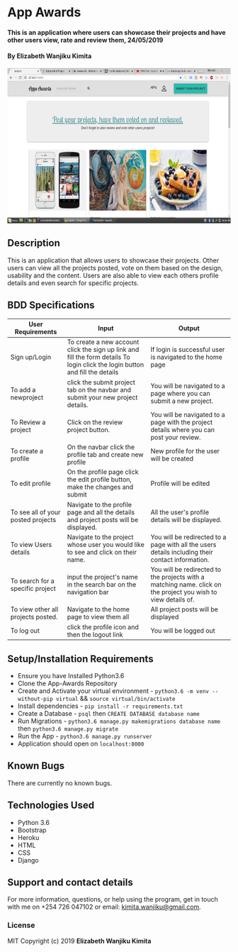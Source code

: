 # App Awards

#### This is an application where users can showcase their projects and have other users view, rate and review them, 24/05/2019

#### By **Elizabeth Wanjiku Kimita**

<img src="static/images/appawards.png" height=350>

## Description
This is an application that allows users to showcase their projects. Other users can view all the projects posted, vote on them based on the design, usability and the content. Users are also able to view each others profile details and even search for specific projects.

## BDD Specifications
| User Requirements                  | Input                                                                                                                         | Output                                                                                                         |
|------------------------------------|-------------------------------------------------------------------------------------------------------------------------------|----------------------------------------------------------------------------------------------------------------|
| Sign up/Login                      | To create a new account click the sign up link and fill the form details To login click the login button and fill the details | If login is successful user is navigated to the home page                                                      |
| To add a newproject                | click the submit project tab on the navbar and submit your new project details.                                               | You will be navigated to a page where you can submit a new project.                                            |
| To Review a project                | Click on the review project button.                                                                                           | You will be navigated to a page with the project details where you can post your review.                       |
| To create a profile                | On the navbar click the profile tab and create new profile                                                                    | New profile for the user will be created                                                                       |
| To edit profile                    | On the profile page click the edit profile button, make the changes and submit                                                | Profile will be edited                                                                                         |
| To see all of your posted projects | Navigate to the profile page and all the details and project posts will be displayed.                                         | All the user's profile details will be displayed.                                                              |
| To view Users details              | Navigate to the project whose user you would like to see and click on their name.                                             | You will be redirected to a page with all the users details including their contact information.               |
| To search for a specific project   | input the project's name in the search bar on the navigation bar                                                              | You will be redirected to the projects with a matching name. click on the project you wish to view details of. |
| To view other all projects posted. | Navigate to the home page to view them all                                                                                    | All project posts will be displayed                                                                            |
| To log out                         | click the profile icon and then the logout link                                                                               | You will be logged out                                                                                         |

## Setup/Installation Requirements
* Ensure you have Installed Python3.6
* Clone the App-Awards Repository
* Create and Activate your virtual environment - `python3.6 -m venv --without-pip virtual` && `source virtual/bin/activate`
* Install dependencies - `pip install -r requirements.txt`
* Create a Database - `psql` then `CREATE DATABASE database name`
* Run Migrations - `python3.6 manage.py makemigrations database name` then `python3.6 manage.py migrate`
* Run the App - `python3.6 manage.py runserver`
* Application should open on `localhost:8000` 

## Known Bugs
There are currently no known bugs.

## Technologies Used
* Python 3.6
* Bootstrap
* Heroku
* HTML
* CSS
* Django

## Support and contact details
For more information, questions, or help using the program, get in touch with me on +254 726 047102 or email: kimita.wanjiku@gmail.com.

### License
MIT
Copyright (c) 2019 **Elizabeth Wanjiku Kimita**
  